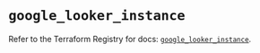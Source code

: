 # `google_looker_instance`

Refer to the Terraform Registry for docs: [`google_looker_instance`](https://registry.terraform.io/providers/hashicorp/google/6.42.0/docs/resources/looker_instance).
